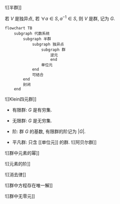 ![[半群]]

若 $V$ 是独异点, 若 $\forall a \in S, a^{-1} \in S$, 则 $V$ 是群, 记为 $G$. 

```mermaid
flowchart TB
	subgraph 代数系统
		subgraph 半群
			subgraph 独异点
				subgraph 群
					逆元
					end
				单位元
			end
			可结合
		end
		封闭
	end
```
![[Klein四元群]]

- 有限群: $G$ 是有穷集.
- 无限群: $G$ 是无穷集.
- 阶: 群 $G$ 的基数, 有限群的阶记为 $|G|$. 

- 平凡群: 只含 [[单位元]] 的群. 
![[阿贝尔群]]

![[群中元素的幂]]

![[元素的阶]]

![[消去律]]

![[群中方程存在唯一解]]

![[群中无零元]]